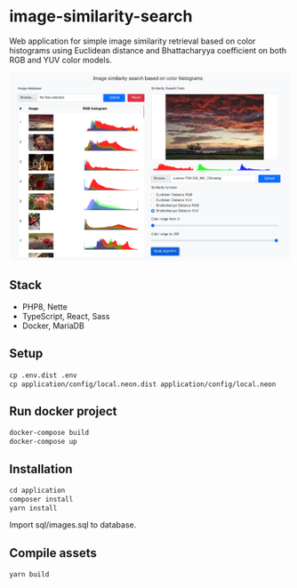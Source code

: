 # image-similarity-search

Web application for simple image similarity retrieval based on color histograms using Euclidean distance and Bhattacharyya coefficient on both RGB and YUV color models.

![Example](docs/example1.png)

Stack
-----

- PHP8, Nette
- TypeScript, React, Sass
- Docker, MariaDB


Setup
-----

    cp .env.dist .env
    cp application/config/local.neon.dist application/config/local.neon

Run docker project
------------

	docker-compose build
	docker-compose up

Installation
------------

	cd application
	composer install
	yarn install

Import sql/images.sql to database.

Compile assets
--------------

	yarn build
